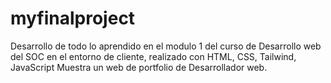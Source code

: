 # myfinalproject
Desarrollo de todo lo aprendido en el modulo 1 del curso de Desarrollo web del SOC en el entorno de cliente, realizado con HTML, CSS, Tailwind, JavaScript
Muestra un web de portfolio de Desarrollador web.